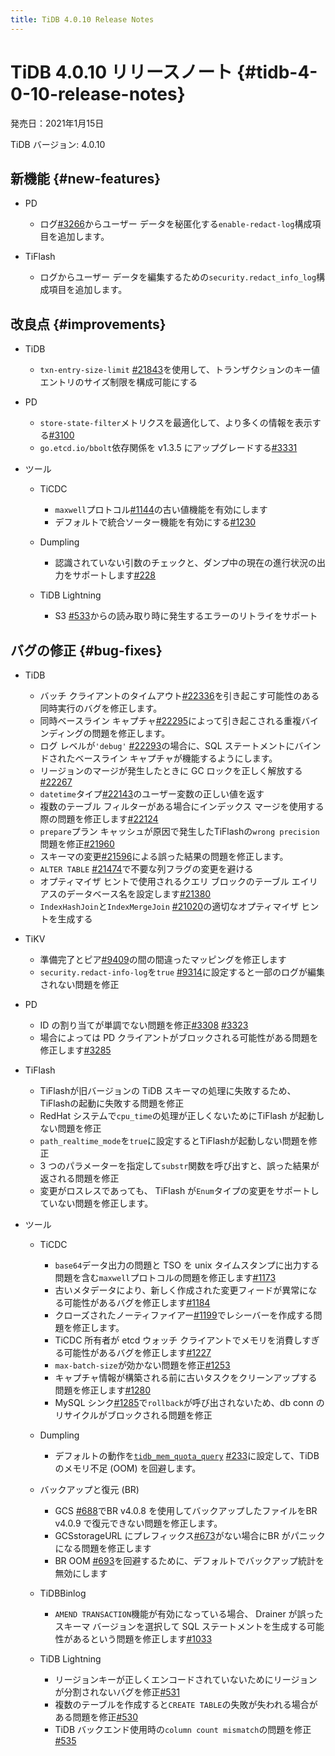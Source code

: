 ```yaml
---
title: TiDB 4.0.10 Release Notes
---
```


# TiDB 4.0.10 リリースノート {#tidb-4-0-10-release-notes}

発売日：2021年1月15日

TiDB バージョン: 4.0.10

## 新機能 {#new-features}

-   PD

    -   ログ[#3266](https://github.com/pingcap/pd/pull/3266)からユーザー データを秘匿化する`enable-redact-log`構成項目を追加します。

-   TiFlash

    -   ログからユーザー データを編集するための`security.redact_info_log`構成項目を追加します。

## 改良点 {#improvements}

-   TiDB

    -   `txn-entry-size-limit` [#21843](https://github.com/pingcap/tidb/pull/21843)を使用して、トランザクションのキー値エントリのサイズ制限を構成可能にする

-   PD

    -   `store-state-filter`メトリクスを最適化して、より多くの情報を表示する[#3100](https://github.com/tikv/pd/pull/3100)
    -   `go.etcd.io/bbolt`依存関係を v1.3.5 にアップグレードする[#3331](https://github.com/tikv/pd/pull/3331)

-   ツール

    -   TiCDC

        -   `maxwell`プロトコル[#1144](https://github.com/pingcap/tiflow/pull/1144)の古い値機能を有効にします
        -   デフォルトで統合ソーター機能を有効にする[#1230](https://github.com/pingcap/tiflow/pull/1230)

    -   Dumpling

        -   認識されていない引数のチェックと、ダンプ中の現在の進行状況の出力をサポートします[#228](https://github.com/pingcap/dumpling/pull/228)

    -   TiDB Lightning

        -   S3 [#533](https://github.com/pingcap/tidb-lightning/pull/533)からの読み取り時に発生するエラーのリトライをサポート

## バグの修正 {#bug-fixes}

-   TiDB

    -   バッチ クライアントのタイムアウト[#22336](https://github.com/pingcap/tidb/pull/22336)を引き起こす可能性のある同時実行のバグを修正します。
    -   同時ベースライン キャプチャ[#22295](https://github.com/pingcap/tidb/pull/22295)によって引き起こされる重複バインディングの問題を修正します。
    -   ログ レベルが`'debug'` [#22293](https://github.com/pingcap/tidb/pull/22293)の場合に、SQL ステートメントにバインドされたベースライン キャプチャが機能するようにします。
    -   リージョンのマージが発生したときに GC ロックを正しく解放する[#22267](https://github.com/pingcap/tidb/pull/22267)
    -   `datetime`タイプ[#22143](https://github.com/pingcap/tidb/pull/22143)のユーザー変数の正しい値を返す
    -   複数のテーブル フィルターがある場合にインデックス マージを使用する際の問題を修正します[#22124](https://github.com/pingcap/tidb/pull/22124)
    -   `prepare`プラン キャッシュが原因で発生したTiFlashの`wrong precision`問題を修正[#21960](https://github.com/pingcap/tidb/pull/21960)
    -   スキーマの変更[#21596](https://github.com/pingcap/tidb/pull/21596)による誤った結果の問題を修正します。
    -   `ALTER TABLE` [#21474](https://github.com/pingcap/tidb/pull/21474)で不要な列フラグの変更を避ける
    -   オプティマイザ ヒントで使用されるクエリ ブロックのテーブル エイリアスのデータベース名を設定します[#21380](https://github.com/pingcap/tidb/pull/21380)
    -   `IndexHashJoin`と`IndexMergeJoin` [#21020](https://github.com/pingcap/tidb/pull/21020)の適切なオプティマイザ ヒントを生成する

-   TiKV

    -   準備完了とピア[#9409](https://github.com/tikv/tikv/pull/9409)の間の間違ったマッピングを修正します
    -   `security.redact-info-log`を`true` [#9314](https://github.com/tikv/tikv/pull/9314)に設定すると一部のログが編集されない問題を修正

-   PD

    -   ID の割り当てが単調でない問題を修正[#3308](https://github.com/tikv/pd/pull/3308) [#3323](https://github.com/tikv/pd/pull/3323)
    -   場合によっては PD クライアントがブロックされる可能性がある問題を修正します[#3285](https://github.com/pingcap/pd/pull/3285)

-   TiFlash

    -   TiFlashが旧バージョンの TiDB スキーマの処理に失敗するため、 TiFlashの起動に失敗する問題を修正
    -   RedHat システムで`cpu_time`の処理が正しくないためにTiFlash が起動しない問題を修正
    -   `path_realtime_mode`を`true`に設定するとTiFlashが起動しない問題を修正
    -   3 つのパラメーターを指定して`substr`関数を呼び出すと、誤った結果が返される問題を修正
    -   変更がロスレスであっても、 TiFlash が`Enum`タイプの変更をサポートしていない問題を修正します。

-   ツール

    -   TiCDC

        -   `base64`データ出力の問題と TSO を unix タイムスタンプに出力する問題を含む`maxwell`プロトコルの問題を修正します[#1173](https://github.com/pingcap/tiflow/pull/1173)
        -   古いメタデータにより、新しく作成された変更フィードが異常になる可能性があるバグを修正します[#1184](https://github.com/pingcap/tiflow/pull/1184)
        -   クローズされたノーティファイアー[#1199](https://github.com/pingcap/tiflow/pull/1199)でレシーバーを作成する問題を修正します。
        -   TiCDC 所有者が etcd ウォッチ クライアントでメモリを消費しすぎる可能性があるバグを修正します[#1227](https://github.com/pingcap/tiflow/pull/1227)
        -   `max-batch-size`が効かない問題を修正[#1253](https://github.com/pingcap/tiflow/pull/1253)
        -   キャプチャ情報が構築される前に古いタスクをクリーンアップする問題を修正します[#1280](https://github.com/pingcap/tiflow/pull/1280)
        -   MySQL シンク[#1285](https://github.com/pingcap/tiflow/pull/1285)で`rollback`が呼び出されないため、db conn のリサイクルがブロックされる問題を修正

    -   Dumpling

        -   デフォルトの動作を[`tidb_mem_quota_query`](/system-variables.md#tidb_mem_quota_query) [#233](https://github.com/pingcap/dumpling/pull/233)に設定して、TiDB のメモリ不足 (OOM) を回避します。

    -   バックアップと復元 (BR)

        -   GCS [#688](https://github.com/pingcap/br/pull/688)でBR v4.0.8 を使用してバックアップしたファイルをBR v4.0.9 で復元できない問題を修正します。
        -   GCSstorageURL にプレフィックス[#673](https://github.com/pingcap/br/pull/673)がない場合にBR がパニックになる問題を修正します
        -   BR OOM [#693](https://github.com/pingcap/br/pull/693)を回避するために、デフォルトでバックアップ統計を無効にします

    -   TiDBBinlog

        -   `AMEND TRANSACTION`機能が有効になっている場合、 Drainer が誤ったスキーマ バージョンを選択して SQL ステートメントを生成する可能性があるという問題を修正します[#1033](https://github.com/pingcap/tidb-binlog/pull/1033)

    -   TiDB Lightning

        -   リージョンキーが正しくエンコードされていないためにリージョンが分割されないバグを修正[#531](https://github.com/pingcap/tidb-lightning/pull/531)
        -   複数のテーブルを作成すると`CREATE TABLE`の失敗が失われる場合がある問題を修正[#530](https://github.com/pingcap/tidb-lightning/pull/530)
        -   TiDB バックエンド使用時の`column count mismatch`の問題を修正[#535](https://github.com/pingcap/tidb-lightning/pull/535)
